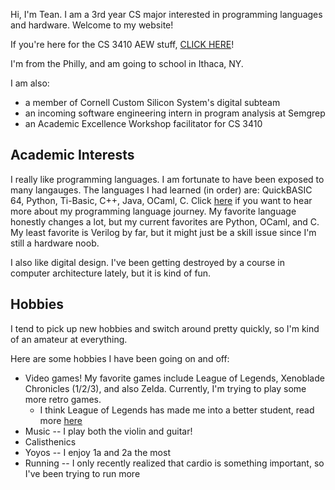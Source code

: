 Hi, I'm Tean. I am a 3rd year CS major interested in programming languages and hardware. Welcome to my website!

If you're here for the CS 3410 AEW stuff, [CLICK HERE](cs3410-aew)!


I'm from the Philly, and am going to school in Ithaca, NY.

I am also:
- a member of Cornell Custom Silicon System's digital subteam
- an incoming software engineering intern in program analysis at Semgrep
- an Academic Excellence Workshop facilitator for CS 3410

## Academic Interests
I really like programming languages. I am fortunate to have been exposed to many langauges.  The languages I had learned (in order) are: QuickBASIC 64, Python, Ti-Basic, C++, Java, OCaml, C. Click [here](garden/my-programming-journey) if you want to hear more about my programming language journey. My favorite language honestly changes a lot, but my current favorites are Python, OCaml, and C. My least favorite is Verilog by far, but it might just be a skill issue since I'm still a hardware noob.

I also like digital design. I've been getting destroyed by a course in computer architecture lately, but it is kind of fun.


## Hobbies
I tend to pick up new hobbies and switch around pretty quickly, so I'm kind of an amateur at everything. 

Here are some hobbies I have been going on and off:
- Video games! My favorite games include League of Legends, Xenoblade Chronicles (1/2/3), and also Zelda. Currently, I'm trying to play some more retro games. 
  - I think League of Legends has made me into a better student, read more [here](garden/lol-makes-you-better-at-school)
- Music -- I play both the violin and guitar!
- Calisthenics
- Yoyos -- I enjoy 1a and 2a the most
- Running -- I only recently realized that cardio is something important, so I've been trying to run more


